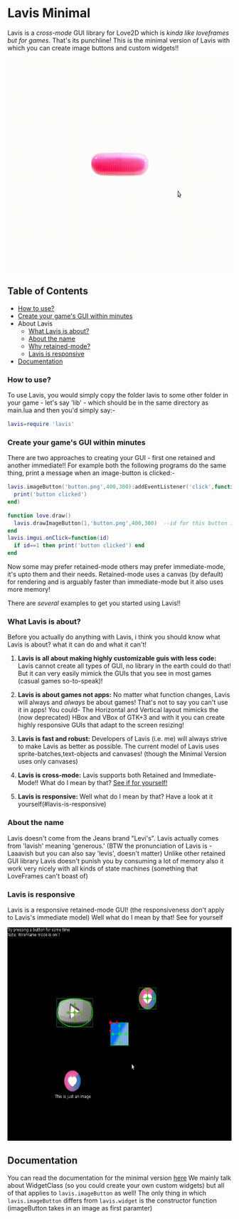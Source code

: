 # Lavis Minimal

Lavis is a *cross-mode* GUI library for Love2D which is *kinda like loveframes but for games*. That's its punchline! This is the minimal version of Lavis with which you can create image buttons and custom widgets!!

<p align='center'>
<a href="screens/minimal demo.gif" title="Click to view the Image in Full Resolution">
<img src="screens/minimal demo.gif" width=640 height=480/><br/>
</a>

## Table of Contents

- [How to use?](#how-to-use)
- [Create your game's GUI within minutes](#create-your-games-gui-within-minutes)
- About Lavis
  - [What Lavis is about?](#what-lavis-is-about)
  - [About the name](#about-the-name)
  - [Why retained-mode?](#why-retained-mode)
  - [Lavis is responsive](#lavis-is-responsive)
- [Documentation](#documentation)



### How to use?

To use Lavis, you would simply copy the folder lavis to some other folder in your game - let's say 'lib' - which should be in the same directory as main.lua and then you'd simply say:-

```lua
lavis=require 'lavis'
```

### Create your game's GUI within minutes

There are two approaches to creating your GUI - first one retained and another immediate!!
For example both the following programs do the same thing, print a message when an image-button is clicked:-

```lua
lavis.imageButton('button.png',400,300):addEventListener('click',function()
  print('button clicked')
end)
```

```lua
function love.draw()
  lavis.drawImageButton(1,'button.png',400,300)  --id for this button is 1
end
lavis.imgui.onClick=function(id)
  if id==1 then print('button clicked') end
end
```
Now some may prefer retained-mode others may prefer immediate-mode, it's upto them and their needs. Retained-mode uses a canvas (by default) for rendering and is arguably faster than immediate-mode but it also uses more memory!

There are *several* examples to get you started using Lavis!!

### What Lavis is about?

Before you actually do anything with Lavis, i think you should know what Lavis is about? what it can do and what it can't!

1. **Lavis is all about making highly customizable guis with less code:** Lavis cannot create all types of GUI, no library in the earth could do that! But it can very easily mimick the GUIs that you see in most games (casual games so-to-speak)!

2. **Lavis is about games not apps:** No matter what function changes, Lavis will always and *always* be about games! That's not to say you can't use it in apps! You could- The Horizontal and Vertical layout mimicks the (now deprecated) HBox and VBox of GTK+3 and with it you can create highly responsive GUIs that adapt to the screen resizing!

3. **Lavis is fast and robust:** Developers of Lavis (i.e. me) will always strive to make Lavis as better as possible. The current model of Lavis uses sprite-batches,text-objects and canvases! (though the Minimal Version uses only canvases)

4. **Lavis is cross-mode:** Lavis supports both Retained and Immediate-Mode!! What do I mean by that? [See if for yourself!](#create-your-games-gui-within-minutes)

5. **Lavis is responsive:**  Well what do I mean by that? Have a look at it yourself(#lavis-is-responsive)

### About the name

Lavis doesn't come from the Jeans brand "Levi's". Lavis actually comes from 'lavish' meaning 'generous.' (BTW the pronunciation of Lavis is - Laaavish but you can also say 'levis', doesn't matter) Unlike other retained GUI library Lavis doesn't punish you by consuming a lot of memory also it work very nicely with all kinds of state machines (something that LoveFrames can't boast of)

### Lavis is responsive

Lavis is a responsive retained-mode GUI! (the responsiveness don't apply to Lavis's immediate model) Well what do I mean by that! See for yourself

<p align='center'>
<a href="screens/responsive.gif" title="Click to view the Image in Full Resolution">
<img src="screens/responsive.gif" width=640 height=480/><br/>
</a>


## Documentation

You can read the documentation for the minimal version [here](DOCUMENTATION.MD)
We mainly talk about WidgetClass (so you could create your own custom widgets) but all of that applies to `lavis.imageButton` as well! The only thing in which `lavis.imageButton` differs from `lavis.widget` is the constructor function (imageButton takes in an image as first paramter)
